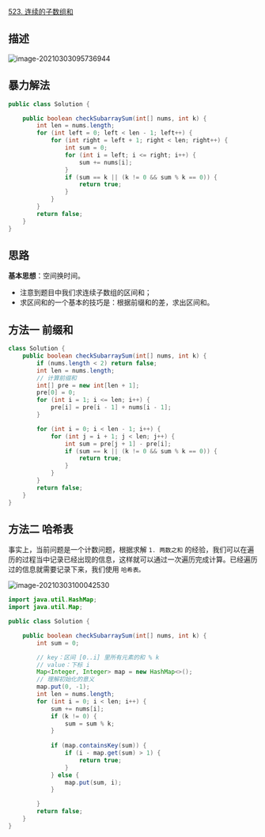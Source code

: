 [523. 连续的子数组和](https://leetcode-cn.com/problems/continuous-subarray-sum/)



## 描述

![image-20210303095736944](http://img.fosuchao.com/image-20210303095736944.png)

## 暴力解法

```java
public class Solution {

    public boolean checkSubarraySum(int[] nums, int k) {
        int len = nums.length;
        for (int left = 0; left < len - 1; left++) {
            for (int right = left + 1; right < len; right++) {
                int sum = 0;
                for (int i = left; i <= right; i++) {
                    sum += nums[i];
                }
                if (sum == k || (k != 0 && sum % k == 0)) {
                    return true;
                }
            }
        }
        return false;
    }
}

```



## 思路

**基本思想**：空间换时间。

- 注意到题目中我们求连续子数组的区间和；
- 求区间和的一个基本的技巧是：根据前缀和的差，求出区间和。



## 方法一 前缀和

```java
class Solution {
    public boolean checkSubarraySum(int[] nums, int k) {
        if (nums.length < 2) return false;
        int len = nums.length;
        // 计算前缀和
        int[] pre = new int[len + 1];
        pre[0] = 0;
        for (int i = 1; i <= len; i++) {
            pre[i] = pre[i - 1] + nums[i - 1];
        }

        for (int i = 0; i < len - 1; i++) {
            for (int j = i + 1; j < len; j++) {
                int sum = pre[j + 1] - pre[i];
                if (sum == k || (k != 0 && sum % k == 0)) {
                    return true;
                }
            }
        }
        return false;
    }
}
```



## 方法二 哈希表

事实上，当前问题是一个计数问题，根据求解 `1. 两数之和` 的经验，我们可以在遍历的过程当中记录已经出现的信息，这样就可以通过一次遍历完成计算。已经遍历过的信息就需要记录下来，我们使用 `哈希表。`

![image-20210303100042530](http://img.fosuchao.com/image-20210303100042530.png)

```java
import java.util.HashMap;
import java.util.Map;

public class Solution {

    public boolean checkSubarraySum(int[] nums, int k) {
        int sum = 0;

        // key：区间 [0..i] 里所有元素的和 % k
        // value：下标 i
        Map<Integer, Integer> map = new HashMap<>();
        // 理解初始化的意义
        map.put(0, -1);
        int len = nums.length;
        for (int i = 0; i < len; i++) {
            sum += nums[i];
            if (k != 0) {
                sum = sum % k;
            }
            
            if (map.containsKey(sum)) {
                if (i - map.get(sum) > 1) {
                    return true;
                }
            } else {
                map.put(sum, i);
            }

        }
        return false;
    }
}

```

